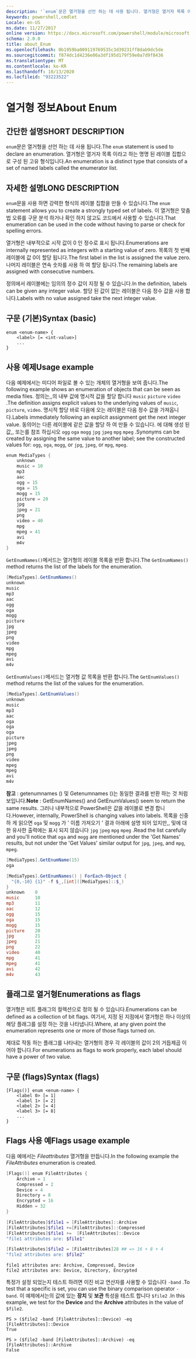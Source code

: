 ```yaml
---
description: '`enum`문은 열거형을 선언 하는 데 사용 됩니다. 열거형은 열거자 목록 이라고 하는 명명 된 레이블 집합으로 구성 된 고유 형식입니다.'
keywords: powershell,cmdlet
Locale: en-US
ms.date: 11/27/2017
online version: https://docs.microsoft.com/powershell/module/microsoft.powershell.core/about/about_enum?view=powershell-5.1&WT.mc_id=ps-gethelp
schema: 2.0.0
title: about_Enum
ms.openlocfilehash: 0b1959ba009119769535c3d39231ff8dab9dc5de
ms.sourcegitcommit: f874dc1d4236e06a3df195d179f59e0a7d9f8436
ms.translationtype: MT
ms.contentlocale: ko-KR
ms.lasthandoff: 10/13/2020
ms.locfileid: "93223522"
---
```

# <a name="about-enum"></a><span data-ttu-id="73687-105">열거형 정보</span><span class="sxs-lookup"><span data-stu-id="73687-105">About Enum</span></span>

## <a name="short-description"></a><span data-ttu-id="73687-106">간단한 설명</span><span class="sxs-lookup"><span data-stu-id="73687-106">SHORT DESCRIPTION</span></span>

<span data-ttu-id="73687-107">`enum`문은 열거형을 선언 하는 데 사용 됩니다.</span><span class="sxs-lookup"><span data-stu-id="73687-107">The `enum` statement is used to declare an enumeration.</span></span> <span data-ttu-id="73687-108">열거형은 열거자 목록 이라고 하는 명명 된 레이블 집합으로 구성 된 고유 형식입니다.</span><span class="sxs-lookup"><span data-stu-id="73687-108">An enumeration is a distinct type that consists of a set of named labels called the enumerator list.</span></span>

## <a name="long-description"></a><span data-ttu-id="73687-109">자세한 설명</span><span class="sxs-lookup"><span data-stu-id="73687-109">LONG DESCRIPTION</span></span>

<span data-ttu-id="73687-110">`enum`문을 사용 하면 강력한 형식의 레이블 집합을 만들 수 있습니다.</span><span class="sxs-lookup"><span data-stu-id="73687-110">The `enum` statement allows you to create a strongly typed set of labels.</span></span> <span data-ttu-id="73687-111">이 열거형은 맞춤법 오류를 구문 분석 하거나 확인 하지 않고도 코드에서 사용할 수 있습니다.</span><span class="sxs-lookup"><span data-stu-id="73687-111">That enumeration can be used in the code without having to parse or check for spelling errors.</span></span>

<span data-ttu-id="73687-112">열거형은 내부적으로 시작 값이 0 인 정수로 표시 됩니다.</span><span class="sxs-lookup"><span data-stu-id="73687-112">Enumerations are internally represented as integers with a starting value of zero.</span></span> <span data-ttu-id="73687-113">목록의 첫 번째 레이블에 값 0이 할당 됩니다.</span><span class="sxs-lookup"><span data-stu-id="73687-113">The first label in the list is assigned the value zero.</span></span> <span data-ttu-id="73687-114">나머지 레이블은 연속 숫자를 사용 하 여 할당 됩니다.</span><span class="sxs-lookup"><span data-stu-id="73687-114">The remaining labels are assigned with consecutive numbers.</span></span>

<span data-ttu-id="73687-115">정의에서 레이블에는 임의의 정수 값이 지정 될 수 있습니다.</span><span class="sxs-lookup"><span data-stu-id="73687-115">In the definition, labels can be given any integer value.</span></span> <span data-ttu-id="73687-116">할당 된 값이 없는 레이블은 다음 정수 값을 사용 합니다.</span><span class="sxs-lookup"><span data-stu-id="73687-116">Labels with no value assigned take the next integer value.</span></span>

## <a name="syntax-basic"></a><span data-ttu-id="73687-117">구문 (기본)</span><span class="sxs-lookup"><span data-stu-id="73687-117">Syntax (basic)</span></span>

```syntax
enum <enum-name> {
    <label> [= <int-value>]
    ...
}
```

## <a name="usage-example"></a><span data-ttu-id="73687-118">사용 예제</span><span class="sxs-lookup"><span data-stu-id="73687-118">Usage example</span></span>

<span data-ttu-id="73687-119">다음 예제에서는 미디어 파일로 볼 수 있는 개체의 열거형을 보여 줍니다.</span><span class="sxs-lookup"><span data-stu-id="73687-119">The following example shows an enumeration of objects that can be seen as media files.</span></span> <span data-ttu-id="73687-120">정의는,,의 내부 값에 명시적 값을 할당 합니다 `music` `picture` `video` .</span><span class="sxs-lookup"><span data-stu-id="73687-120">The definition assigns explicit values to the underlying values of `music`, `picture`, `video`.</span></span> <span data-ttu-id="73687-121">명시적 할당 바로 다음에 오는 레이블은 다음 정수 값을 가져옵니다.</span><span class="sxs-lookup"><span data-stu-id="73687-121">Labels immediately following an explicit assignment get the next integer value.</span></span> <span data-ttu-id="73687-122">동의어는 다른 레이블에 같은 값을 할당 하 여 만들 수 있습니다. 에 대해 생성 된 값,, 또는를 참조 하십시오 `ogg` `oga` `mogg` `jpg` `jpeg` `mpg` `mpeg` .</span><span class="sxs-lookup"><span data-stu-id="73687-122">Synonyms can be created by assigning the same value to another label; see the constructed values for: `ogg`, `oga`, `mogg`, or `jpg`, `jpeg`, or `mpg`, `mpeg`.</span></span>

```powershell
enum MediaTypes {
    unknown
    music = 10
    mp3
    aac
    ogg = 15
    oga = 15
    mogg = 15
    picture = 20
    jpg
    jpeg = 21
    png
    video = 40
    mpg
    mpeg = 41
    avi
    m4v
}
```

<span data-ttu-id="73687-123">`GetEnumNames()`메서드는 열거형의 레이블 목록을 반환 합니다.</span><span class="sxs-lookup"><span data-stu-id="73687-123">The `GetEnumNames()` method returns the list of the labels for the enumeration.</span></span>

```powershell
[MediaTypes].GetEnumNames()
unknown
music
mp3
aac
ogg
oga
mogg
picture
jpg
jpeg
png
video
mpg
mpeg
avi
m4v
```

<span data-ttu-id="73687-124">`GetEnumValues()`메서드는 열거형 값 목록을 반환 합니다.</span><span class="sxs-lookup"><span data-stu-id="73687-124">The `GetEnumValues()` method returns the list of the values for the enumeration.</span></span>

```powershell
[MediaTypes].GetEnumValues()
unknown
music
mp3
aac
oga
oga
oga
picture
jpeg
jpeg
png
video
mpeg
mpeg
avi
m4v
```

<span data-ttu-id="73687-125">**참고** : getenumnames () 및 Getenumnames ()는 동일한 결과를 반환 하는 것 처럼 보입니다.</span><span class="sxs-lookup"><span data-stu-id="73687-125">**Note** : GetEnumNames() and GetEnumValues() seem to return the same results.</span></span>
<span data-ttu-id="73687-126">그러나 내부적으로 PowerShell은 값을 레이블로 변경 합니다.</span><span class="sxs-lookup"><span data-stu-id="73687-126">However, internally, PowerShell is changing values into labels.</span></span> <span data-ttu-id="73687-127">목록을 신중 하 게 읽으면 `oga` 및 `mogg` 가 ' 이름 가져오기 ' 결과 아래에 설명 되어 있지만,, 및에 대 한 유사한 출력에는 표시 되지 않습니다 `jpg` `jpeg` `mpg` `mpeg` .</span><span class="sxs-lookup"><span data-stu-id="73687-127">Read the list carefully and you'll notice that `oga` and `mogg` are mentioned under the 'Get Names' results, but not under the 'Get Values' similar output for `jpg`, `jpeg`, and `mpg`, `mpeg`.</span></span>

```powershell
[MediaTypes].GetEnumName(15)
oga

[MediaTypes].GetEnumNames() | ForEach-Object {
  "{0,-10} {1}" -f $_,[int]([MediaTypes]::$_)
}
unknown    0
music      10
mp3        11
aac        12
ogg        15
oga        15
mogg       15
picture    20
jpg        21
jpeg       21
png        22
video      40
mpg        41
mpeg       41
avi        42
m4v        43
```

## <a name="enumerations-as-flags"></a><span data-ttu-id="73687-128">플래그로 열거형</span><span class="sxs-lookup"><span data-stu-id="73687-128">Enumerations as flags</span></span>

<span data-ttu-id="73687-129">열거형은 비트 플래그의 컬렉션으로 정의 될 수 있습니다.</span><span class="sxs-lookup"><span data-stu-id="73687-129">Enumerations can be defined as a collection of bit flags.</span></span>
<span data-ttu-id="73687-130">여기서, 지정 된 지점에서 열거형은 하나 이상의 해당 플래그를 설정 하는 것을 나타냅니다.</span><span class="sxs-lookup"><span data-stu-id="73687-130">Where, at any given point the enumeration represents one or more of those flags turned on.</span></span>

<span data-ttu-id="73687-131">제대로 작동 하는 플래그를 나타내는 열거형의 경우 각 레이블의 값이 2의 거듭제곱 이어야 합니다.</span><span class="sxs-lookup"><span data-stu-id="73687-131">For enumerations as flags to work properly, each label should have a power of two value.</span></span>

## <a name="syntax-flags"></a><span data-ttu-id="73687-132">구문 (flags)</span><span class="sxs-lookup"><span data-stu-id="73687-132">Syntax (flags)</span></span>

```syntax
[Flags()] enum <enum-name> {
    <label 0> [= 1]
    <label 1> [= 2]
    <label 2> [= 4]
    <label 3> [= 8]
    ...
}
```

## <a name="flags-usage-example"></a><span data-ttu-id="73687-133">Flags 사용 예</span><span class="sxs-lookup"><span data-stu-id="73687-133">Flags usage example</span></span>

<span data-ttu-id="73687-134">다음 예에서는 *Fileattributes* 열거형을 만듭니다.</span><span class="sxs-lookup"><span data-stu-id="73687-134">In the following example the *FileAttributes* enumeration is created.</span></span>

```powershell
[Flags()] enum FileAttributes {
    Archive = 1
    Compressed = 2
    Device = 4
    Directory = 8
    Encrypted = 16
    Hidden = 32
}

[FileAttributes]$file1 = [FileAttributes]::Archive
[FileAttributes]$file1 +=[FileAttributes]::Compressed
[FileAttributes]$file1 +=  [FileAttributes]::Device
"file1 attributes are: $file1"

[FileAttributes]$file2 = [FileAttributes]28 ## => 16 + 8 + 4
"file2 attributes are: $file2"
```

```output
file1 attributes are: Archive, Compressed, Device
file2 attributes are: Device, Directory, Encrypted
```

<span data-ttu-id="73687-135">특정가 설정 되었는지 테스트 하려면 이진 비교 연산자를 사용할 수 있습니다 `-band` .</span><span class="sxs-lookup"><span data-stu-id="73687-135">To test that a specific is set, you can use the binary comparison operator `-band`.</span></span> <span data-ttu-id="73687-136">이 예제에서는의 값에 있는 **장치** 및 **보관** 특성을 테스트 합니다 `$file2` .</span><span class="sxs-lookup"><span data-stu-id="73687-136">In this example, we test for the **Device** and the **Archive** attributes in the value of `$file2`.</span></span>

```
PS > ($file2 -band [FileAttributes]::Device) -eq [FileAttributes]::Device
True

PS > ($file2 -band [FileAttributes]::Archive) -eq [FileAttributes]::Archive
False
```
